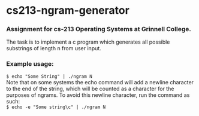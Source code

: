 # cs213-ngram-generator

### Assignment for cs-213 Operating Systems at Grinnell College. 
The task is to implement a c program which generates all possible substrings of length n from user input.

### Example usage: 
```$ echo "Some String" | ./ngram N```  
Note that on some systems the echo command will add a newline character to the end of the string, which will be counted as a character for the purposes of ngrams. To avoid this newline character, run the command as such:  
```$ echo -e "Some string\c" | ./ngram N```
